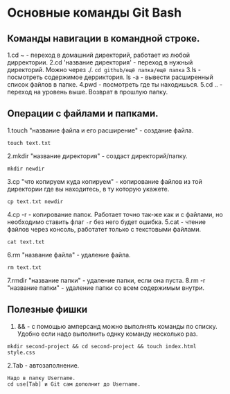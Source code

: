 # Основные команды Git Bash

## Команды навигации в командной строке.

 1.cd ~ - переход в домашний директорий, работает из любой дирректории.
 2.cd 'название директория' - переход в нужный директорий. 
Можно через ./. 
```cd github/ещё папка/ещё папка```
 3.ls - посмотреть содержимое дерриктория.
   ls -a - вывести расширенный список файлов в папке.
 4.pwd - посмотреть где ты находишься.
 5.cd .. - переход на уровень выше. Возврат в прошлую папку.
 
## Операции с файлами и папками.

 1.touch "название файла и его расширение" - создание файла.
```
touch text.txt
```
 2.mkdir "название директория" - создаст директорий/папку.
```
mkdir newdir
```
 3.cp "что копируем куда копируем" - копирование файлов из той директории где вы находитесь, в ту которую укажете.
```
cp text.txt newdir
```
 4.cp -r - копирование папок. Работает точно так-же как и с файлами, но необходимо ставить флаг `-r` без него будет ошибка.
 5.cat - чтение файлов через консоль, работатет только с текстовыми файлами.
```
cat text.txt
```
 6.rm "название файла" - удаление файла.
```
rm text.txt
```
 7.rmdir "название папки" - удаление папки, если она пуста.
 8.rm -r "название папки" - удаление папки со всем содержимым внутри.

## Полезные фишки

 1. && - с помощью амперсанд можно выполнять команды по списку. Удобно если надо выполнить однку команду несколько раз.
```
mkdir second-project && cd second-project && touch index.html style.css
```
 2.Tab - автозаполнение.
```
Надо в папку Username. 
cd use[Tab] и Git cам дополнит до Username.
```
